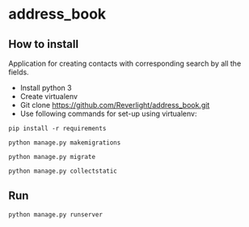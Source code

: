 # address_book
## How to install
Application for creating contacts with corresponding search by all the fields.
* Install python 3
* Create virtualenv
* Git clone https://github.com/Reverlight/address_book.git
* Use following commands for set-up using virtualenv:

``pip install -r requirements``

``python manage.py makemigrations``

``python manage.py migrate``

``python manage.py collectstatic``

## Run 

``python manage.py runserver``
